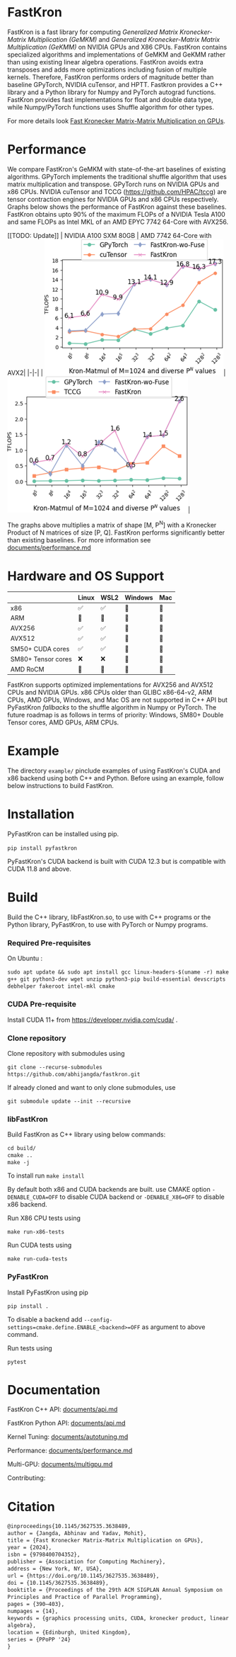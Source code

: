 # FastKron

FastKron is a fast library for computing *Generalized Matrix Kronecker-Matrix Multiplication (GeMKM)* and *Generalized Kronecker-Matrix Matrix Multiplication (GeKMM)* on NVIDIA GPUs and X86 CPUs.
FastKron contains specialized algorithms and implementations of GeMKM and GeKMM rather than using existing linear algebra operations.
FastKron avoids extra transposes and adds more optimizations including fusion of multiple kernels.
Therefore, FastKron performs orders of magnitude better than baseline GPyTorch, NVIDIA cuTensor, and HPTT.
Fastkron provides a C++ library and a Python library for Numpy and PyTorch autograd functions.
FastKron provides fast implementations for float and double data type, while Numpy/PyTorch functions uses Shuffle algorithm for other types.

For more details look [Fast Kronecker Matrix-Matrix Multiplication on GPUs](https://dl.acm.org/doi/abs/10.1145/3627535.3638489).

# Performance
We compare FastKron's GeMKM with state-of-the-art baselines of existing algorithms.
GPyTorch implements the traditional shuffle algorithm that uses matrix multiplication and transpose. GPyTorch runs on NVIDIA GPUs and x86 CPUs.
NVIDIA cuTensor and TCCG (https://github.com/HPAC/tccg) are tensor contraction engines for NVIDIA GPUs and x86 CPUs respectively.
Graphs below shows the performance of FastKron against these baselines.
FastKron obtains upto 90% of the maximum FLOPs of a NVIDIA Tesla A100 and same FLOPs as Intel MKL of an AMD EPYC 7742 64-Core with AVX256.

[[TODO: Update]]
| NVIDIA A100 SXM 80GB | AMD 7742 64-Core with AVX2|
|-|-|
| ![](https://github.com/abhijangda/fastkron/blob/main/tests/benchmarks/single-a100-flops.png?raw=true)|![](https://github.com/abhijangda/fastkron/blob/main/tests/benchmarks/single-x86-flops.png?raw=true)|

The graphs above multiplies a matrix of shape [M, P<sup>N</sup>] with a Kronecker Product of N matrices of size [P, Q].
FastKron performs significantly better than existing baselines.
For more information see [documents/performance.md](https://github.com/abhijangda/FastKron/blob/main/documents/performance.md)

# Hardware and OS Support
|  | Linux | WSL2 | Windows | Mac |
|----------|----------|----------|-------|-----|
| x86   | :white_check_mark:   | :white_check_mark: | :snake: | :snake: |
| ARM   | :snake: | :snake: | :snake: | :snake: |
| AVX256   | :white_check_mark: | :white_check_mark: | :snake: | :snake: |
| AVX512   | :white_check_mark: |:white_check_mark: | :snake: | :snake:|
| SM50+ CUDA cores    |:white_check_mark: | :white_check_mark: | :snake: | :snake: |
| SM80+ Tensor cores  | :x: | :x: | :snake: | :snake: |
| AMD RoCM | :snake: | :snake: | :snake: | :snake: |

FastKron supports optimized implementations for AVX256 and AVX512 CPUs and NVIDIA GPUs.
x86 CPUs older than GLIBC x86-64-v2, ARM CPUs, AMD GPUs, Windows, and Mac OS are not supported in C++ API but PyFastKron *fallbacks* to the shuffle algorithm in Numpy or PyTorch.
The future roadmap is as follows in terms of priority: Windows, SM80+ Double Tensor cores, AMD GPUs, ARM CPUs.

# Example
The directory `example/` pinclude examples of using FastKron's CUDA and x86 backend using both C++ and Python.
Before using an example, follow below instructions to build FastKron.

# Installation

PyFastKron can be installed using pip.

```pip install pyfastkron```

PyFastKron's CUDA backend is built with CUDA 12.3 but is compatible with CUDA 11.8 and above.

# Build
Build the C++ library, libFastKron.so, to use with C++ programs or the Python library, PyFastKron, to use with PyTorch or Numpy programs.

### Required Pre-requisites
On Ubuntu :
```
sudo apt update && sudo apt install gcc linux-headers-$(uname -r) make g++ git python3-dev wget unzip python3-pip build-essential devscripts debhelper fakeroot intel-mkl cmake
```

### CUDA Pre-requisite
Install CUDA 11+ from https://developer.nvidia.com/cuda/ .

### Clone repository
Clone repository with submodules using
```
git clone --recurse-submodules https://github.com/abhijangda/fastkron.git
```

If already cloned and want to only clone submodules, use
```
git submodule update --init --recursive
```

### libFastKron
Build FastKron as C++ library using below commands:

```mkdir build/
cd build/
cmake ..
make -j
```

To install run
```make install```

By default both x86 and CUDA backends are built. use CMAKE option `-DENABLE_CUDA=OFF` to disable CUDA backend or `-DENABLE_X86=OFF` to disable x86 backend.

Run X86 CPU tests using
```
make run-x86-tests
```

Run CUDA tests using
```
make run-cuda-tests
```

### PyFastKron
Install PyFastKron using pip

```
pip install .
```

To disable a backend add `--config-settings=cmake.define.ENABLE_<backend>=OFF` as argument to above command.

Run tests using
```
pytest
```

# Documentation

FastKron C++ API: [documents/api.md](https://github.com/abhijangda/FastKron/blob/main/documents/cpp-api.md)

FastKron Python API: [documents/api.md](https://github.com/abhijangda/FastKron/blob/main/documents/python-api.md)

Kernel Tuning: [documents/autotuning.md](https://github.com/abhijangda/FastKron/blob/main/documents/autotuning.md)

Performance: [documents/performance.md](https://github.com/abhijangda/FastKron/blob/main/documents/performance.md)

Multi-GPU: [documents/multigpu.md](https://github.com/abhijangda/FastKron/blob/main/documents/multigpu.md)

Contributing:

# Citation

```
@inproceedings{10.1145/3627535.3638489,
author = {Jangda, Abhinav and Yadav, Mohit},
title = {Fast Kronecker Matrix-Matrix Multiplication on GPUs},
year = {2024},
isbn = {9798400704352},
publisher = {Association for Computing Machinery},
address = {New York, NY, USA},
url = {https://doi.org/10.1145/3627535.3638489},
doi = {10.1145/3627535.3638489},
booktitle = {Proceedings of the 29th ACM SIGPLAN Annual Symposium on Principles and Practice of Parallel Programming},
pages = {390–403},
numpages = {14},
keywords = {graphics processing units, CUDA, kronecker product, linear algebra},
location = {Edinburgh, United Kingdom},
series = {PPoPP '24}
}
```